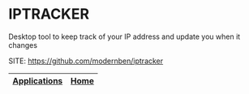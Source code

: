 # IPTRACKER

 Desktop tool to keep track of your IP address and update you when it changes

 SITE: https://github.com/modernben/iptracker

 | [Applications](https://portable-linux-apps.github.io/apps.html) | [Home](https://portable-linux-apps.github.io)
 | --- | --- |
